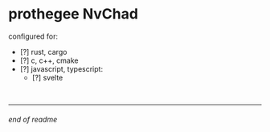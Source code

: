# prothegee NvChad

configured for:

* [?] rust, cargo
* [?] c, c++, cmake
* [?] javascript, typescript:
    - [?] svelte

<br>

---

<!-- ## RESERVED -->

###### end of readme

